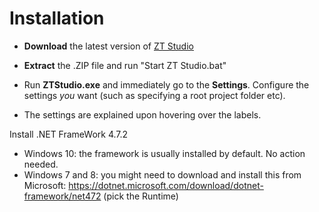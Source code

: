 # Installation
* **Download** the latest version of [ZT Studio](https://github.com/jbostoen/ZTStudio/archive/master.zip)
* **Extract** the .ZIP file and run "Start ZT Studio.bat"

* Run **ZTStudio.exe** and immediately go to the **Settings**. Configure the settings *you* want (such as specifying a root project folder etc).
* The settings are explained upon hovering over the labels.

Install .NET FrameWork 4.7.2
* Windows 10: the framework is usually installed by default. No action needed.
* Windows 7 and 8: you might need to download and install this from Microsoft: https://dotnet.microsoft.com/download/dotnet-framework/net472 (pick the Runtime)
